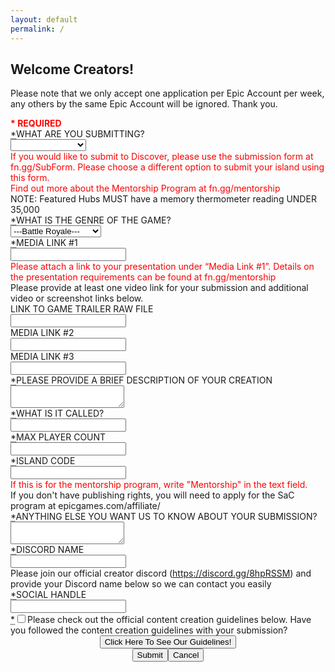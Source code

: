 ```yaml
---
layout: default
permalink: /
---
```


<link rel="stylesheet" href="https://slutares.sirv.com/css/bootstrap.css">
<div tabindex="-1" style="max-width: none; padding-left: 0px; padding-right: 0px;" class="cCenterPanel" data-aura-rendered-by="284:0"><!--render facet: 3:2;a--><div data-aura-rendered-by="173:2;a" class="siteforceSldsOneColLayout siteforceContentArea" data-aura-class="siteforceSldsOneColLayout siteforceContentArea"><div class="slds-col--padded comm-content-header comm-layout-column" data-aura-rendered-by="174:2;a"><div data-region-name="header" data-item-id="7c7c90b4-1d96-4d25-8ca5-b6b625765c92" data-aura-rendered-by="53:2;a"><div data-priority="" data-item-id="2bc6d17f-ad1a-40f3-9ae1-b7e5f9fd6bee" class="ui-widget" data-aura-rendered-by="50:2;a"><section data-aura-rendered-by="22:2;a" class="forceCommunityHeadline" data-aura-class="forceCommunityHeadline"><h1 class="headlineTitle" data-aura-rendered-by="32:2;a"><!--render facet: 33:2;a--><!--render facet: 34:2;a--><span class="headlineTitleText" data-aura-rendered-by="35:2;a"><span data-aura-rendered-by="38:2;a" class="uiOutputText" data-aura-class="uiOutputText">Welcome Creators!</span></span></h1><!--render facet: 39:2;a--><p class="headlineInfo" data-aura-rendered-by="40:2;a"><div dir="ltr" data-aura-rendered-by="45:2;a" class="uiOutputRichText" data-aura-class="uiOutputRichText">Please note that we only accept one application per Epic Account per week, any others by the same Epic Account will be ignored. Thank you.</div></p></section></div></div></div><div class="slds-col--padded contentRegion comm-layout-column" data-aura-rendered-by="176:2;a"><div data-region-name="content" data-item-id="f361ff46-2731-45cb-a11a-53c534d2a190" data-aura-rendered-by="170:2;a"><div data-priority="" data-item-id="ec185149-4d45-480b-a8a9-40d80241c66b" class="ui-widget" data-aura-rendered-by="167:2;a"><!--render facet: 59:2;a--><!--render facet: 61:2;a--><!--unrender facet: 63:2;a--><form class="slds-form--stacked cFortniteCreativeApplicationSubmission" data-aura-rendered-by="64:2;a" data-aura-class="cFortniteCreativeApplicationSubmission"><div style="color:red;" class="input" data-aura-rendered-by="65:2;a"><b>* REQUIRED</b></div><div class="input" data-aura-rendered-by="67:2;a"><div class="slds-form-element is-required" data-aura-rendered-by="72:2;a"><label for="68:2;a" class="slds-form-element__label" data-aura-rendered-by="73:2;a"><abbr title="required" class="slds-required" data-aura-rendered-by="75:2;a">*</abbr><span class="" data-aura-rendered-by="77:2;a">WHAT ARE YOU SUBMITTING?</span></label><div class="slds-form-element__control slds-grow" data-aura-rendered-by="79:2;a"><div class="slds-select_container" data-aura-rendered-by="80:2;a"><select aria-invalid="false" id="68:2;a" class="slds-select" data-aura-rendered-by="81:2;a" required=""><option value="Select" data-aura-rendered-by="69:2;a"></option><option value="Devnite BR" data-aura-rendered-by="1:108;a">Devnite BR</option><option value="Devnite Creative" data-aura-rendered-by="3:108;a">Devnite Creative</option><option value="Devnite PTC" data-aura-rendered-by="5:108;a">Devnite PTC</option></select></div></div><!--render facet: 83:2;a--></div><div style="color:red;" class="input slds-hide" data-aura-rendered-by="84:2;a">If you would like to submit to Discover, please use the submission form at fn.gg/SubForm. Please choose a different option to submit your island using this form.</div><div style="color:red;" class="input slds-hide" data-aura-rendered-by="86:2;a">Find out more about the Mentorship Program at fn.gg/mentorship</div><div class="helpText" data-aura-rendered-by="88:2;a">NOTE: Featured Hubs MUST have a memory thermometer reading UNDER 35,000</div></div><div class="slds-form-element input is-required" data-aura-rendered-by="94:2;a"><label for="90:2;a" class="slds-form-element__label" data-aura-rendered-by="95:2;a"><abbr title="required" class="slds-required" data-aura-rendered-by="97:2;a">*</abbr><span class="" data-aura-rendered-by="99:2;a">WHAT IS THE GENRE OF THE GAME?</span></label><div class="slds-form-element__control slds-grow" data-aura-rendered-by="101:2;a"><div class="slds-select_container" data-aura-rendered-by="102:2;a"><select aria-invalid="false" id="90:2;a" class="slds-select" data-aura-rendered-by="103:2;a" required=""><option value="---Battle Royale---" data-aura-rendered-by="91:2;a">---Battle Royale---</option><option value="Building" data-aura-rendered-by="1:110;a">Building</option><option value="Point Of Interrest" data-aura-rendered-by="3:110;a">Point Of Interrest</option><option value="---Creative---" data-aura-rendered-by="3:110;a">---Creative---</option><option value="Prefab" data-aura-rendered-by="3:110;a">Prefab</option><option value="Gallery" data-aura-rendered-by="3:110;a">Gallery</option><option value="---Protect The City" data-aura-rendered-by="3:110;a">---Protect The City---</option><option value="Building" data-aura-rendered-by="3:110;a">Building</option><option value="Zone" data-aura-rendered-by="91:2;a">Zone</option></select></div></div><!--render facet: 105:2;a--></div><div class="input" data-aura-rendered-by="106:2;a"><lightning-input data-aura-rendered-by="107:2;a" class="slds-form-element" lightning-input_input-host=""><label lightning-input_input="" class="slds-form-element__label slds-no-flex" for="input-0"><abbr lightning-input_input="" class="slds-required" title="required">*</abbr>MEDIA LINK #1</label><div lightning-input_input="" class="slds-form-element__control slds-grow"><input lightning-input_input="" class="slds-input" type="text" id="input-0" aria-invalid="false" maxlength="255" name="youtubeOverhead" required=""></div></lightning-input><div style="color:red;" class="input slds-hide" data-aura-rendered-by="108:2;a">Please attach a link to your presentation under “Media Link #1”. Details on the presentation requirements can be found at fn.gg/mentorship</div><div class="helpText" data-aura-rendered-by="110:2;a">Please provide at least one video link for your submission and additional video or screenshot links below.</div></div><lightning-input class="input slds-form-element" data-aura-rendered-by="112:2;a" lightning-input_input-host=""><label lightning-input_input="" class="slds-form-element__label slds-no-flex" for="input-1">LINK TO GAME TRAILER RAW FILE</label><div lightning-input_input="" class="slds-form-element__control slds-grow"><input lightning-input_input="" class="slds-input" type="text" id="input-1" aria-invalid="false" maxlength="255" name="game trailer"></div></lightning-input><lightning-input class="input slds-form-element" data-aura-rendered-by="113:2;a" lightning-input_input-host=""><label lightning-input_input="" class="slds-form-element__label slds-no-flex" for="input-2">MEDIA LINK #2</label><div lightning-input_input="" class="slds-form-element__control slds-grow"><input lightning-input_input="" class="slds-input" type="text" id="input-2" aria-invalid="false" maxlength="255" name="imgurOne"></div></lightning-input><lightning-input class="input slds-form-element" data-aura-rendered-by="114:2;a" lightning-input_input-host=""><label lightning-input_input="" class="slds-form-element__label slds-no-flex" for="input-3">MEDIA LINK #3</label><div lightning-input_input="" class="slds-form-element__control slds-grow"><input lightning-input_input="" class="slds-input" type="text" id="input-3" aria-invalid="false" maxlength="255" name="reddit"></div></lightning-input><lightning-textarea class="input slds-form-element" data-aura-rendered-by="115:2;a" lightning-textarea_textarea-host=""><label lightning-textarea_textarea="" class="slds-form-element__label" for="input-4"><abbr lightning-textarea_textarea="" class="slds-required" title="required">*</abbr>PLEASE PROVIDE A BRIEF DESCRIPTION OF YOUR CREATION</label><div lightning-textarea_textarea="" class="slds-form-element__control slds-grow textarea-container"><textarea lightning-textarea_textarea="" class="slds-textarea" id="input-4" name="islandDescription" maxlength="4095" required=""></textarea></div></lightning-textarea><lightning-input class="input slds-form-element" data-aura-rendered-by="116:2;a" lightning-input_input-host=""><label lightning-input_input="" class="slds-form-element__label slds-no-flex" for="input-5"><abbr lightning-input_input="" class="slds-required" title="required">*</abbr>WHAT IS IT CALLED?</label><div lightning-input_input="" class="slds-form-element__control slds-grow"><input lightning-input_input="" class="slds-input" type="text" id="input-5" aria-invalid="false" maxlength="80" name="islandname" required=""></div></lightning-input><lightning-input class="input slds-form-element" data-aura-rendered-by="117:2;a" lightning-input_input-host=""><label lightning-input_input="" class="slds-form-element__label slds-no-flex" for="input-6"><abbr lightning-input_input="" class="slds-required" title="required">*</abbr>MAX PLAYER COUNT</label><div lightning-input_input="" class="slds-form-element__control slds-grow"><input lightning-input_input="" class="slds-input" type="text" id="input-6" aria-invalid="false" inputmode="decimal" maxlength="3" name="islandname" required=""></div></lightning-input><div class="input" data-aura-rendered-by="118:2;a"><lightning-input data-aura-rendered-by="119:2;a" class="slds-form-element" lightning-input_input-host=""><label lightning-input_input="" class="slds-form-element__label slds-no-flex" for="input-7"><abbr lightning-input_input="" class="slds-required" title="required">*</abbr>ISLAND CODE</label><div lightning-input_input="" class="slds-form-element__control slds-grow"><input lightning-input_input="" class="slds-input" type="text" id="input-7" aria-invalid="false" maxlength="255" name="islandCode" required=""></div></lightning-input><div style="color:red;" class="input slds-hide" data-aura-rendered-by="120:2;a">If this is for the mentorship program, write "Mentorship" in the text field.</div><div class="helpText" data-aura-rendered-by="122:2;a">If you don't have publishing rights, you will need to apply for the SaC program at epicgames.com/affiliate/</div></div><lightning-textarea class="input slds-form-element" data-aura-rendered-by="124:2;a" lightning-textarea_textarea-host=""><label lightning-textarea_textarea="" class="slds-form-element__label" for="input-8"><abbr lightning-textarea_textarea="" class="slds-required" title="required">*</abbr>ANYTHING ELSE YOU WANT US TO KNOW ABOUT YOUR SUBMISSION?</label><div lightning-textarea_textarea="" class="slds-form-element__control slds-grow textarea-container"><textarea lightning-textarea_textarea="" class="slds-textarea" id="input-8" name="inspiration" maxlength="4095" required=""></textarea></div></lightning-textarea><div class="input" data-aura-rendered-by="125:2;a"><lightning-input data-aura-rendered-by="126:2;a" class="slds-form-element" lightning-input_input-host=""><label lightning-input_input="" class="slds-form-element__label slds-no-flex" for="input-9"><abbr lightning-input_input="" class="slds-required" title="required">*</abbr>DISCORD NAME</label><div lightning-input_input="" class="slds-form-element__control slds-grow"><input lightning-input_input="" class="slds-input" type="text" id="input-9" aria-invalid="false" maxlength="100" name="discord" required=""></div></lightning-input><div class="helpText" data-aura-rendered-by="127:2;a">Please join our official creator discord (<a href="https://discord.gg/8hpRSSM" target="_blank" data-aura-rendered-by="129:2;a">https://discord.gg/8hpRSSM</a>) and provide your Discord name below so we can contact you easily</div></div><lightning-input class="input slds-form-element" data-aura-rendered-by="132:2;a" lightning-input_input-host=""><label lightning-input_input="" class="slds-form-element__label slds-no-flex" for="input-10"><abbr lightning-input_input="" class="slds-required" title="required">*</abbr>SOCIAL HANDLE</label><div lightning-input_input="" class="slds-form-element__control slds-grow"><input lightning-input_input="" class="slds-input" type="text" id="input-10" aria-invalid="false" maxlength="255" name="social handle" required=""></div></lightning-input><div class="input" data-aura-rendered-by="133:2;a"><lightning-input data-aura-rendered-by="134:2;a" class="slds-form-element" lightning-input_input-host=""><div lightning-input_input="" class="slds-form-element__control slds-grow"><span lightning-input_input="" class="slds-checkbox"><abbr lightning-input_input="" class="slds-required" title="required">*</abbr><input lightning-input_input="" type="checkbox" id="checkbox-11" required="" value="false"><label lightning-input_input="" class="slds-checkbox__label" for="checkbox-11"><span lightning-input_input="" class="slds-checkbox_faux"></span><span lightning-input_input="" class="slds-form-element__label">Please check out the official content creation guidelines below. Have you followed the content creation guidelines with your submission?</span></label></span></div></lightning-input></div><div style="display:flex; justify-content:center;" data-aura-rendered-by="135:2;a"><button type="button" class="slds-button slds-button_brand slds-m-top--medium" data-aura-rendered-by="138:2;a"><!--render facet: 139:2;a-->Click Here To See Our Guidelines!<!--render facet: 142:2;a--></button></div><div style="display:flex; justify-content:center;" data-aura-rendered-by="143:2;a"><div style="display:inline-block" data-aura-rendered-by="144:2;a"><button type="button" class="slds-button slds-button_brand slds-m-top--medium" data-aura-rendered-by="147:2;a"><!--render facet: 148:2;a-->Submit<!--render facet: 151:2;a--></button><button type="button" class="slds-button slds-button_brand slds-m-top--medium" data-aura-rendered-by="154:2;a"><!--render facet: 155:2;a-->Cancel<!--render facet: 158:2;a--></button></div></div></form></div></div></div><div class="slds-col--padded comm-content-footer comm-layout-column" data-aura-rendered-by="178:2;a"><!--render facet: 179:2;a--></div></div></div>
